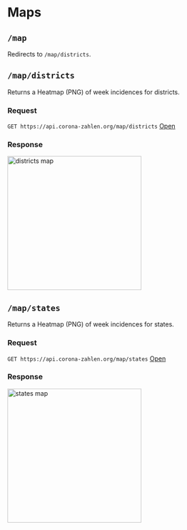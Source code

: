 # Maps

## `/map`

Redirects to `/map/districts`.

## `/map/districts`

Returns a Heatmap (PNG) of week incidences for districts.

### Request

`GET https://api.corona-zahlen.org/map/districts`
[Open](/map/districts)

### Response

<img alt="districts map" src="https://api.corona-zahlen.org/map/districts" width="300">

## `/map/states`

Returns a Heatmap (PNG) of week incidences for states.

### Request

`GET https://api.corona-zahlen.org/map/states`
[Open](/map/states)

### Response

<img alt="states map" src="https://api.corona-zahlen.org/map/states" width="300">
